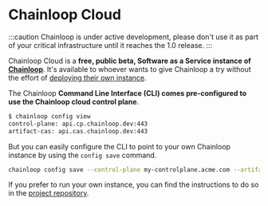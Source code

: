 # Chainloop Cloud

:::caution
Chainloop is under active development, please don't use it as part of your critical infrastructure until it reaches the 1.0 release.
:::

Chainloop Cloud is a **free, public beta, Software as a Service instance of [Chainloop](https://github.com/chainloop-dev/chainloop)**. It's available to whoever wants to give Chainloop a try without the effort of [deploying their own instance](https://github.com/chainloop-dev/chainloop/tree/main/deployment/chainloop).

The Chainloop **Command Line Interface (CLI) comes pre-configured to use the Chainloop cloud control plane**.

```sh
$ chainloop config view
control-plane: api.cp.chainloop.dev:443
artifact-cas: api.cas.chainloop.dev:443
```

But you can easily configure the CLI to point to your own Chainloop instance by using the `config save` command.

```sh
chainloop config save --control-plane my-controlplane.acme.com --artifact-cas cas.acme.com
```

If you prefer to run your own instance, you can find the instructions to do so in the [project repository](https://github.com/chainloop-dev/chainloop/tree/main/deployment/chainloop).
